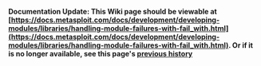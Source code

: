 <!-- Maintainers:  Please do not modify this file directly, create a pull request instead -->

**Documentation Update: This Wiki page should be viewable at [https://docs.metasploit.com/docs/development/developing-modules/libraries/handling-module-failures-with-fail_with.html](https://docs.metasploit.com/docs/development/developing-modules/libraries/handling-module-failures-with-fail_with.html). Or if it is no longer available, see this page's [previous history](./_history)**

